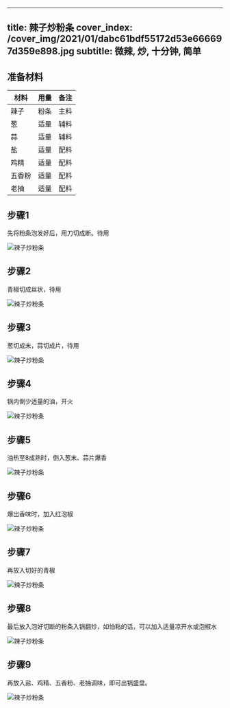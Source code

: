 
---
title: 辣子炒粉条
cover_index: /cover_img/2021/01/dabc61bdf55172d53e666697d359e898.jpg
subtitle: 微辣, 炒, 十分钟, 简单
---

## 准备材料

| 材料     | 用量 | 备注|
| ------- | ----- | --- |
| 辣子 | 粉条| 主料 |
| 葱 | 适量| 辅料 |
| 蒜 | 适量| 辅料 |
| 盐 | 适量| 配料 |
| 鸡精 | 适量| 配料 |
| 五香粉 | 适量| 配料 |
| 老抽 | 适量| 配料 |

## 步骤1

先将粉条泡发好后，用刀切成断。待用

![辣子炒粉条](https://i8.meishichina.com/attachment/recipe/201010/201010091632479.jpg?x-oss-process=style/p320) 

## 步骤2

青椒切成丝状，待用

![辣子炒粉条](https://i8.meishichina.com/attachment/recipe/201010/201010091636265.jpg?x-oss-process=style/p320) 

## 步骤3

葱切成末，蒜切成片，待用

![辣子炒粉条](https://i8.meishichina.com/attachment/recipe/201010/201010091638136.jpg?x-oss-process=style/p320) 

## 步骤4

锅内倒少适量的油，开火

![辣子炒粉条](https://i8.meishichina.com/attachment/recipe/201010/201010091638442.jpg?x-oss-process=style/p320) 

## 步骤5

油热至8成熟时，倒入葱末、蒜片爆香

![辣子炒粉条](https://i8.meishichina.com/attachment/recipe/201010/201010091639398.jpg?x-oss-process=style/p320) 

## 步骤6

爆出香味时，加入红泡椒

![辣子炒粉条](https://i8.meishichina.com/attachment/recipe/201010/201010091717145.jpg?x-oss-process=style/p320) 

## 步骤7

再放入切好的青椒

![辣子炒粉条](https://i8.meishichina.com/attachment/recipe/201010/201010091717418.jpg?x-oss-process=style/p320) 

## 步骤8

最后放入泡好切断的粉条入锅翻炒，如怕粘的话，可以加入适量凉开水或泡椒水

![辣子炒粉条](https://i8.meishichina.com/attachment/recipe/201010/201010091718569.jpg?x-oss-process=style/p320) 

## 步骤9

再放入盐、鸡精、五香粉、老抽调味，即可出锅盛盘。

![辣子炒粉条](https://i8.meishichina.com/attachment/recipe/201010/201010291700490.jpg?x-oss-process=style/p320) 

